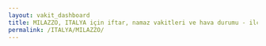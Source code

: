 ```yaml
---
layout: vakit_dashboard
title: MILAZZO, ITALYA için iftar, namaz vakitleri ve hava durumu - ilçe/eyalet seç
permalink: /ITALYA/MILAZZO/
---
```


<script type="text/javascript">
  var GLOBAL_COUNTRY = 'ITALYA';
  var GLOBAL_CITY = 'MILAZZO';
  var GLOBAL_STATE = '';
  var lat = 72;
  var lon = 21;
</script>
